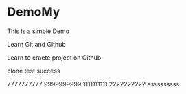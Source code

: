# DemoMy
This is a simple Demo

Learn Git and Github 

Learn to craete project on Github

clone test success

7777777777
9999999999
1111111111
2222222222
asssssssss
